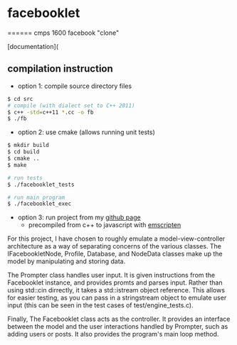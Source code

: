 # facebooklet
======
cmps 1600 facebook "clone"

[documentation](

compilation instruction
------
* option 1: compile source directory files

``` bash
$ cd src
# compile (with dialect set to C++ 2011)
$ c++ -std=c++11 *.cc -o fb
$ ./fb
```

* option 2: use cmake (allows running unit tests)
``` bash
$ mkdir build
$ cd build
$ cmake ..
$ make

# run tests
$ ./facebooklet_tests

# run main program
$ ./facebooklet_exec
```

* option 3: run project from my [github page](http://dangerbird2.github.io/facebooklet)
    * precompiled from c++ to javascript with [emscripten](http://kripken.github.io/emscripten-site/index.html)

For this project, I have chosen to roughly emulate a model-view-controller
architecture as a way of separating concerns of the various classes. The IFacebookletNode,
Profile, Database, and NodeData classes make up the model by manipulating and storing data.

The Prompter class handles user input. It is given instructions from the Facebooklet instance,
and provides promts and parses input. Rather than using std::cin dirrectly, it takes a std::istream
object reference. This allows for easier testing, as you can pass in a stringstream object
to emulate user input (this can be seen in the test cases of test/engine_tests.c).

Finally, The
Facebooklet class acts as the controller. It provides an interface between the model and the
user interactions handled by Prompter, such as adding users or posts. It also provides
the program's main loop method.

